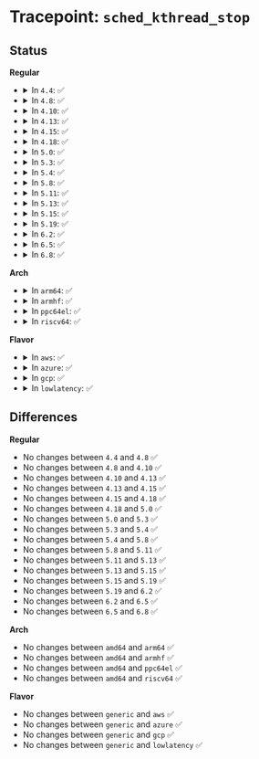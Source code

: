 # Tracepoint: <code>sched_kthread_stop</code>

## Status
<b>Regular</b>
<ul>
<li>
<details>
<summary>In <code>4.4</code>: ✅</summary>

Event:

```c
struct trace_event_raw_sched_kthread_stop {
    struct trace_entry ent;
    char comm[16];
    pid_t pid;
    char __data[0];
};
```
Function:

```c
void trace_event_raw_event_sched_kthread_stop(void *__data, struct task_struct *t);
```
</details>
</li>
<li>
<details>
<summary>In <code>4.8</code>: ✅</summary>

Event:

```c
struct trace_event_raw_sched_kthread_stop {
    struct trace_entry ent;
    char comm[16];
    pid_t pid;
    char __data[0];
};
```
Function:

```c
void trace_event_raw_event_sched_kthread_stop(void *__data, struct task_struct *t);
```
</details>
</li>
<li>
<details>
<summary>In <code>4.10</code>: ✅</summary>

Event:

```c
struct trace_event_raw_sched_kthread_stop {
    struct trace_entry ent;
    char comm[16];
    pid_t pid;
    char __data[0];
};
```
Function:

```c
void trace_event_raw_event_sched_kthread_stop(void *__data, struct task_struct *t);
```
</details>
</li>
<li>
<details>
<summary>In <code>4.13</code>: ✅</summary>

Event:

```c
struct trace_event_raw_sched_kthread_stop {
    struct trace_entry ent;
    char comm[16];
    pid_t pid;
    char __data[0];
};
```
Function:

```c
void trace_event_raw_event_sched_kthread_stop(void *__data, struct task_struct *t);
```
</details>
</li>
<li>
<details>
<summary>In <code>4.15</code>: ✅</summary>

Event:

```c
struct trace_event_raw_sched_kthread_stop {
    struct trace_entry ent;
    char comm[16];
    pid_t pid;
    char __data[0];
};
```
Function:

```c
void trace_event_raw_event_sched_kthread_stop(void *__data, struct task_struct *t);
```
</details>
</li>
<li>
<details>
<summary>In <code>4.18</code>: ✅</summary>

Event:

```c
struct trace_event_raw_sched_kthread_stop {
    struct trace_entry ent;
    char comm[16];
    pid_t pid;
    char __data[0];
};
```
Function:

```c
void trace_event_raw_event_sched_kthread_stop(void *__data, struct task_struct *t);
```
</details>
</li>
<li>
<details>
<summary>In <code>5.0</code>: ✅</summary>

Event:

```c
struct trace_event_raw_sched_kthread_stop {
    struct trace_entry ent;
    char comm[16];
    pid_t pid;
    char __data[0];
};
```
Function:

```c
void trace_event_raw_event_sched_kthread_stop(void *__data, struct task_struct *t);
```
</details>
</li>
<li>
<details>
<summary>In <code>5.3</code>: ✅</summary>

Event:

```c
struct trace_event_raw_sched_kthread_stop {
    struct trace_entry ent;
    char comm[16];
    pid_t pid;
    char __data[0];
};
```
Function:

```c
void trace_event_raw_event_sched_kthread_stop(void *__data, struct task_struct *t);
```
</details>
</li>
<li>
<details>
<summary>In <code>5.4</code>: ✅</summary>

Event:

```c
struct trace_event_raw_sched_kthread_stop {
    struct trace_entry ent;
    char comm[16];
    pid_t pid;
    char __data[0];
};
```
Function:

```c
void trace_event_raw_event_sched_kthread_stop(void *__data, struct task_struct *t);
```
</details>
</li>
<li>
<details>
<summary>In <code>5.8</code>: ✅</summary>

Event:

```c
struct trace_event_raw_sched_kthread_stop {
    struct trace_entry ent;
    char comm[16];
    pid_t pid;
    char __data[0];
};
```
Function:

```c
void trace_event_raw_event_sched_kthread_stop(void *__data, struct task_struct *t);
```
</details>
</li>
<li>
<details>
<summary>In <code>5.11</code>: ✅</summary>

Event:

```c
struct trace_event_raw_sched_kthread_stop {
    struct trace_entry ent;
    char comm[16];
    pid_t pid;
    char __data[0];
};
```
Function:

```c
void trace_event_raw_event_sched_kthread_stop(void *__data, struct task_struct *t);
```
</details>
</li>
<li>
<details>
<summary>In <code>5.13</code>: ✅</summary>

Event:

```c
struct trace_event_raw_sched_kthread_stop {
    struct trace_entry ent;
    char comm[16];
    pid_t pid;
    char __data[0];
};
```
Function:

```c
void trace_event_raw_event_sched_kthread_stop(void *__data, struct task_struct *t);
```
</details>
</li>
<li>
<details>
<summary>In <code>5.15</code>: ✅</summary>

Event:

```c
struct trace_event_raw_sched_kthread_stop {
    struct trace_entry ent;
    char comm[16];
    pid_t pid;
    char __data[0];
};
```
Function:

```c
void trace_event_raw_event_sched_kthread_stop(void *__data, struct task_struct *t);
```
</details>
</li>
<li>
<details>
<summary>In <code>5.19</code>: ✅</summary>

Event:

```c
struct trace_event_raw_sched_kthread_stop {
    struct trace_entry ent;
    char comm[16];
    pid_t pid;
    char __data[0];
};
```
Function:

```c
void trace_event_raw_event_sched_kthread_stop(void *__data, struct task_struct *t);
```
</details>
</li>
<li>
<details>
<summary>In <code>6.2</code>: ✅</summary>

Event:

```c
struct trace_event_raw_sched_kthread_stop {
    struct trace_entry ent;
    char comm[16];
    pid_t pid;
    char __data[0];
};
```
Function:

```c
void trace_event_raw_event_sched_kthread_stop(void *__data, struct task_struct *t);
```
</details>
</li>
<li>
<details>
<summary>In <code>6.5</code>: ✅</summary>

Event:

```c
struct trace_event_raw_sched_kthread_stop {
    struct trace_entry ent;
    char comm[16];
    pid_t pid;
    char __data[0];
};
```
Function:

```c
void trace_event_raw_event_sched_kthread_stop(void *__data, struct task_struct *t);
```
</details>
</li>
<li>
<details>
<summary>In <code>6.8</code>: ✅</summary>

Event:

```c
struct trace_event_raw_sched_kthread_stop {
    struct trace_entry ent;
    char comm[16];
    pid_t pid;
    char __data[0];
};
```
Function:

```c
void trace_event_raw_event_sched_kthread_stop(void *__data, struct task_struct *t);
```
</details>
</li>
</ul>
<b>Arch</b>
<ul>
<li>
<details>
<summary>In <code>arm64</code>: ✅</summary>

Event:

```c
struct trace_event_raw_sched_kthread_stop {
    struct trace_entry ent;
    char comm[16];
    pid_t pid;
    char __data[0];
};
```
Function:

```c
void trace_event_raw_event_sched_kthread_stop(void *__data, struct task_struct *t);
```
</details>
</li>
<li>
<details>
<summary>In <code>armhf</code>: ✅</summary>

Event:

```c
struct trace_event_raw_sched_kthread_stop {
    struct trace_entry ent;
    char comm[16];
    pid_t pid;
    char __data[0];
};
```
Function:

```c
void trace_event_raw_event_sched_kthread_stop(void *__data, struct task_struct *t);
```
</details>
</li>
<li>
<details>
<summary>In <code>ppc64el</code>: ✅</summary>

Event:

```c
struct trace_event_raw_sched_kthread_stop {
    struct trace_entry ent;
    char comm[16];
    pid_t pid;
    char __data[0];
};
```
Function:

```c
void trace_event_raw_event_sched_kthread_stop(void *__data, struct task_struct *t);
```
</details>
</li>
<li>
<details>
<summary>In <code>riscv64</code>: ✅</summary>

Event:

```c
struct trace_event_raw_sched_kthread_stop {
    struct trace_entry ent;
    char comm[16];
    pid_t pid;
    char __data[0];
};
```
Function:

```c
void trace_event_raw_event_sched_kthread_stop(void *__data, struct task_struct *t);
```
</details>
</li>
</ul>
<b>Flavor</b>
<ul>
<li>
<details>
<summary>In <code>aws</code>: ✅</summary>

Event:

```c
struct trace_event_raw_sched_kthread_stop {
    struct trace_entry ent;
    char comm[16];
    pid_t pid;
    char __data[0];
};
```
Function:

```c
void trace_event_raw_event_sched_kthread_stop(void *__data, struct task_struct *t);
```
</details>
</li>
<li>
<details>
<summary>In <code>azure</code>: ✅</summary>

Event:

```c
struct trace_event_raw_sched_kthread_stop {
    struct trace_entry ent;
    char comm[16];
    pid_t pid;
    char __data[0];
};
```
Function:

```c
void trace_event_raw_event_sched_kthread_stop(void *__data, struct task_struct *t);
```
</details>
</li>
<li>
<details>
<summary>In <code>gcp</code>: ✅</summary>

Event:

```c
struct trace_event_raw_sched_kthread_stop {
    struct trace_entry ent;
    char comm[16];
    pid_t pid;
    char __data[0];
};
```
Function:

```c
void trace_event_raw_event_sched_kthread_stop(void *__data, struct task_struct *t);
```
</details>
</li>
<li>
<details>
<summary>In <code>lowlatency</code>: ✅</summary>

Event:

```c
struct trace_event_raw_sched_kthread_stop {
    struct trace_entry ent;
    char comm[16];
    pid_t pid;
    char __data[0];
};
```
Function:

```c
void trace_event_raw_event_sched_kthread_stop(void *__data, struct task_struct *t);
```
</details>
</li>
</ul>

## Differences
<b>Regular</b>
<ul>
<li>
No changes between <code>4.4</code> and <code>4.8</code> ✅
</li>
<li>
No changes between <code>4.8</code> and <code>4.10</code> ✅
</li>
<li>
No changes between <code>4.10</code> and <code>4.13</code> ✅
</li>
<li>
No changes between <code>4.13</code> and <code>4.15</code> ✅
</li>
<li>
No changes between <code>4.15</code> and <code>4.18</code> ✅
</li>
<li>
No changes between <code>4.18</code> and <code>5.0</code> ✅
</li>
<li>
No changes between <code>5.0</code> and <code>5.3</code> ✅
</li>
<li>
No changes between <code>5.3</code> and <code>5.4</code> ✅
</li>
<li>
No changes between <code>5.4</code> and <code>5.8</code> ✅
</li>
<li>
No changes between <code>5.8</code> and <code>5.11</code> ✅
</li>
<li>
No changes between <code>5.11</code> and <code>5.13</code> ✅
</li>
<li>
No changes between <code>5.13</code> and <code>5.15</code> ✅
</li>
<li>
No changes between <code>5.15</code> and <code>5.19</code> ✅
</li>
<li>
No changes between <code>5.19</code> and <code>6.2</code> ✅
</li>
<li>
No changes between <code>6.2</code> and <code>6.5</code> ✅
</li>
<li>
No changes between <code>6.5</code> and <code>6.8</code> ✅
</li>
</ul>
<b>Arch</b>
<ul>
<li>
No changes between <code>amd64</code> and <code>arm64</code> ✅
</li>
<li>
No changes between <code>amd64</code> and <code>armhf</code> ✅
</li>
<li>
No changes between <code>amd64</code> and <code>ppc64el</code> ✅
</li>
<li>
No changes between <code>amd64</code> and <code>riscv64</code> ✅
</li>
</ul>
<b>Flavor</b>
<ul>
<li>
No changes between <code>generic</code> and <code>aws</code> ✅
</li>
<li>
No changes between <code>generic</code> and <code>azure</code> ✅
</li>
<li>
No changes between <code>generic</code> and <code>gcp</code> ✅
</li>
<li>
No changes between <code>generic</code> and <code>lowlatency</code> ✅
</li>
</ul>

